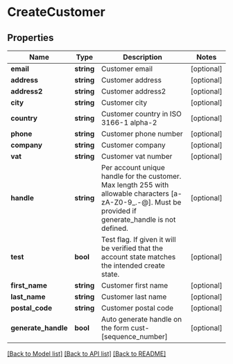 # CreateCustomer

## Properties
Name | Type | Description | Notes
------------ | ------------- | ------------- | -------------
**email** | **string** | Customer email | [optional]
**address** | **string** | Customer address | [optional]
**address2** | **string** | Customer address2 | [optional]
**city** | **string** | Customer city | [optional]
**country** | **string** | Customer country in ISO 3166-1 alpha-2 | [optional]
**phone** | **string** | Customer phone number | [optional]
**company** | **string** | Customer company | [optional]
**vat** | **string** | Customer vat number | [optional]
**handle** | **string** | Per account unique handle for the customer. Max length 255 with allowable characters [a-zA-Z0-9_.-@]. Must be provided if generate_handle is not defined. | [optional]
**test** | **bool** | Test flag. If given it will be verified that the account state matches the intended create state. | [optional]
**first_name** | **string** | Customer first name | [optional]
**last_name** | **string** | Customer last name | [optional]
**postal_code** | **string** | Customer postal code | [optional]
**generate_handle** | **bool** | Auto generate handle on the form cust-[sequence_number] | [optional]

[[Back to Model list]](../../README.md#documentation-for-models) [[Back to API list]](../../README.md#documentation-for-api-endpoints) [[Back to README]](../../README.md)


